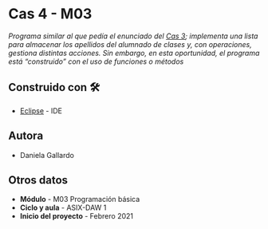  
# Cas 4 - M03

_Programa similar al que pedía el enunciado del [Cas 3](https://github.com/guzanaz/M3_Cas3_grup3_llista_numerada); implementa una lista para almacenar los apellidos del alumnado de clases y, con operaciones, gestiona distintas acciones. Sin embargo, en esta oportunidad, el programa está “construido” con el uso de funciones o métodos_


## Construido con 🛠️
* [Eclipse](https://www.eclipse.org/downloads/) - IDE

## Autora

* Daniela Gallardo

## Otros datos

* **Módulo** - M03 Programación básica
* **Ciclo y aula** - ASIX-DAW 1
* **Inicio del proyecto** - Febrero 2021

